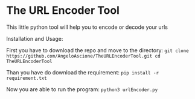 # The URL Encoder Tool
This little python tool will help you to encode or decode your urls

Installation and Usage:

First you have to download the repo and move to the directory:
`
git clone https://github.com/AngeloAscione/TheURLEncoderTool.git
cd TheURLEncoderTool
`

Than you have do download the requirement:
`
pip install -r requirement.txt
`

Now you are able to run the program:
`
python3 urlEncoder.py
`
